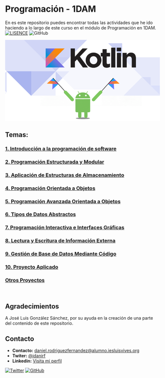 # Programación - 1DAM
En es este repositorio puedes encontrar todas las actividades que he ido haciendo a lo largo de este curso en el módulo de Programación en 1DAM.
<br>
[![LISENCE](https://img.shields.io/badge/Lisence-MIT-green)]()
![GitHub](https://img.shields.io/github/last-commit/idanirf/Programacion-1DAM)

![imagen](./img/kotlin.png)

## Temas:
### [1. Introducción a la programación de software](./Unidad-1/readme.md)
### [2. Programación Estructurada y Modular](./Unidad-2/readme.md)
### [3. Aplicación de Estructuras de Almacenamiento](./Unidad-3/readme.md)
### [4. Programación Orientada a Objetos](./Unidad-4/readme.md)
### [5. Programación Avanzada Orientada a Objetos](./Unidad-5/readme.md)
### [6. Tipos de Datos Abstractos](./Unidad-6/README.md)
### [7. Programación Interactiva e Interfaces Gráficas](./Unidad-7/README.md)
### [8. Lectura y Escritura de Información Externa](./Unidad-8/README.md)
### [9. Gestión de Base de Datos Mediante Código](./Unidad-9/README.md)
### [10. Proyecto Aplicado](./Unidad-10/README.md)
### [Otros Proyectos](./ProgramacionRepaso/README.md)

<br>

## Agradecimientos
A José Luis González Sánchez, por su ayuda en la creación de una parte del contenido de este repositorio.

## Contacto
* **Contacto:** daniel.rodriguezfernandez@alumno.iesluisvives.org
* **Twiter:** [@idanirf](https://twitter.com/idanirf)
* **Linkedin:** [Visita mi perfil](https://www.linkedin.com/in/danielrodriguezfernandez03002/)

[![Twitter](https://img.shields.io/twitter/follow/idanirf?style=social)](https://twitter.com/idanirf)
[![GitHub](https://img.shields.io/github/followers/idanirf?style=social)](https://github.com/idanirf)
